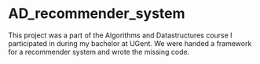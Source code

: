 # AD_recommender_system
This project was a part of the Algorithms and Datastructures course I participated in during my bachelor at UGent. We were handed a framework for a recommender system and wrote the missing code.
